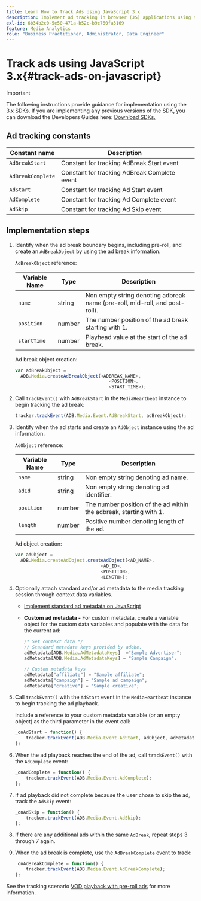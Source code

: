 ```yaml
---
title: Learn How to Track Ads Using JavaScript 3.x
description: Implement ad tracking in browser (JS) applications using the Media SDK.
exl-id: 6b34b2c0-5e50-471a-b52c-b9c760fa3169
feature: Media Analytics
role: "Business Practitioner, Administrator, Data Engineer"
---
```

# Track ads using JavaScript 3.x{#track-ads-on-javascript}

>[!IMPORTANT]
>
>The following instructions provide guidance for implementation using the 3.x SDKs. If you are implementing any previous versions of the SDK, you can download the Developers Guides here: [Download SDKs.](/help/sdk-implement/download-sdks.md)

## Ad tracking constants

|  Constant name  | Description&nbsp;&nbsp;  |
|---|---|
|  `AdBreakStart`  | Constant for tracking AdBreak Start event  |
|  `AdBreakComplete`  | Constant for tracking AdBreak Complete event  |
|  `AdStart`  | Constant for tracking Ad Start event  |
|  `AdComplete`  | Constant for tracking Ad Complete event  |
|  `AdSkip`  | Constant for tracking Ad Skip event  |

## Implementation steps

1. Identify when the ad break boundary begins, including pre-roll, and create an `AdBreakObject` by using the ad break information.

   `AdBreakObject` reference:

   | Variable Name | Type | Description |
   | --- | --- | --- |
   | `name` | string | Non empty string denoting adbreak name (pre-roll, mid-roll, and post-roll).  |
   | `position` | number | The number position of the ad break starting with 1.  |
   | `startTime` | number | Playhead value at the start of the ad break.  |

   Ad break object creation:

   ```js
   var adBreakObject =
     ADB.Media.createAdBreakObject(<ADBREAK_NAME>,
                                      <POSITION>,
                                      <START_TIME>);
   ```

1. Call `trackEvent()` with `AdBreakStart` in the `MediaHeartbeat` instance to begin tracking the ad break:

   ```js
   tracker.trackEvent(ADB.Media.Event.AdBreakStart, adBreakObject);
   ```

1. Identify when the ad starts and create an `AdObject` instance using the ad information.

   `AdObject` reference:

   |  Variable Name  | Type | Description  |
   | --- | --- | --- |
   |  `name`  | string | Non empty string denoting ad name.  |
   |  `adId`  | string | Non empty string denoting ad identifier.  |
   |  `position`  | number | The number position of the ad within the adbreak, starting with 1. |
   |  `length`  | number | Positive number denoting length of the ad.  |

   Ad object creation:

   ```js
   var adObject =
     ADB.Media.createAdObject.createAdObject(<AD_NAME>,
                                   <AD_ID>,
                                   <POSITION>,
                                   <LENGTH>);
   ```

1. Optionally attach standard and/or ad metadata to the media tracking session through context data variables.

    * [Implement standard ad metadata on JavaScript](/help/sdk-implement/track-ads/impl-std-ad-metadata/impl-std-ad-md-js/impl-std-ad-metadata-js3.md)
    * **Custom ad metadata -** For custom metadata, create a variable object for the custom data variables and populate with the data for the current ad:

      ```js
      /* Set context data */
      // Standard metadata keys provided by adobe.
      adMetadata[ADB.Media.AdMetadataKeys]  ="Sample Advertiser";
      adMetadata[ADB.Media.AdMetadataKeys] = "Sample Campaign";

      // Custom metadata keys
      adMetadata["affiliate"] = "Sample affiliate";
      adMetadata["campaign"] = "Sample ad campaign";
      adMetadata["creative"] = "Sample creative";
      ```

1. Call `trackEvent()` with the `AdStart` event in the `MediaHeartbeat` instance to begin tracking the ad playback.

   Include a reference to your custom metadata variable (or an empty object) as the third parameter in the event call:

   ```js
   _onAdStart = function() {
       tracker.trackEvent(ADB.Media.Event.AdStart, adObject, adMetadata);
   };
   ```

1. When the ad playback reaches the end of the ad, call `trackEvent()` with the `AdComplete` event:

   ```js
   _onAdComplete = function() {
       tracker.trackEvent(ADB.Media.Event.AdComplete);
   };
   ```

1. If ad playback did not complete because the user chose to skip the ad, track the `AdSkip` event:

   ```js
   _onAdSkip = function() {
       tracker.trackEvent(ADB.Media.Event.AdSkip);
   };
   ```

1. If there are any additional ads within the same `AdBreak`, repeat steps 3 through 7 again.
1. When the ad break is complete, use the `AdBreakComplete` event to track:

   ```js
   _onAdBreakComplete = function() {
       tracker.trackEvent(ADB.Media.Event.AdBreakComplete);
   };
   ```

See the tracking scenario [VOD playback with pre-roll ads](/help/sdk-implement/tracking-scenarios/vod-preroll-ads.md) for more information.
